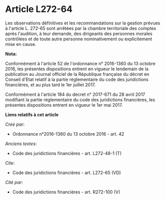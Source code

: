 # Article L272-64

Les observations définitives et les recommandations sur la gestion prévues à l'article L. 272-65 sont arrêtées par la chambre
territoriale des comptes après l'audition, à leur demande, des dirigeants des personnes morales contrôlées et de toute autre
personne nominativement ou explicitement mise en cause.

**Nota:**

Conformément à l'article 52 de l'ordonnance n° 2016-1360 du 13 octobre 2016, les présentes dispositions entrent en vigueur le
lendemain de la publication au Journal officiel de la République française du décret en Conseil d'Etat relatif à la partie
réglementaire du code des juridictions financières, et au plus tard le 1er juillet 2017.

Conformément à l'article 184 du décret n° 2017-671 du 28 avril 2017 modifiant la partie réglementaire du code des
juridictions financières, les présentes dispositions entrent en vigueur le 1er mai 2017.

**Liens relatifs à cet article**

_Créé par_:

  - Ordonnance n°2016-1360 du 13 octobre 2016 - art. 42

_Anciens textes_:

  - Code des juridictions financières - art. L272-48-1 (T)

_Cite_:

  - Code des juridictions financières - art. L272-65 (VD)

_Cité par_:

  - Code des juridictions financières - art. R272-100 (V)
